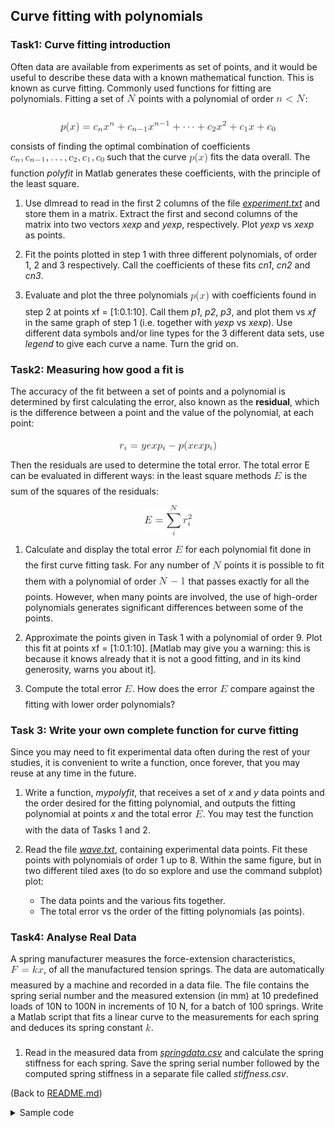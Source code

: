 ## Curve fitting with polynomials

### Task1: Curve fitting introduction

Often data are available from experiments as set of points, and it would be useful to
describe these data with a known mathematical function. This is known as curve fitting.
Commonly used functions for fitting are polynomials. Fitting a set of <img alt="$N$" src="/svgs/f9c4988898e7f532b9f826a75014ed3c.png" align="middle" width="14.99998994999999pt" height="22.465723500000017pt"/> points with a polynomial of order <img alt="$n&lt;N$" src="/svgs/15605c10841a9ee639ca78a40d052b1d.png" align="middle" width="46.78449764999999pt" height="22.465723500000017pt"/>:

<p align="center"><img alt="$$&#10;p(x) = c_n x^n + c_{n-1} x^{n-1} + \dots + c_2 x^2 + c_1 x + c_0&#10;$$" src="/svgs/5acec8a29d8d38ce60094393302bf1d2.png" align="middle" width="343.27229474999996pt" height="18.312383099999998pt"/></p>

consists of finding the optimal combination of coefficients <img alt="$c_n,c_{n-1},\dots,c_2,c_1,c_0$" src="/svgs/72ffe5b7cef438ee72e52050f929c06d.png" align="middle" width="150.03996809999998pt" height="14.15524440000002pt"/> such that the curve <img alt="$p(x)$" src="/svgs/c9ea84eb1460d2895e0cf5125bd7f7b5.png" align="middle" width="30.450987599999987pt" height="24.65753399999998pt"/> fits the data overall. The function _polyfit_ in Matlab generates these
coefficients, with the principle of the least square.

1. Use dlmread to read in the first 2 columns of the file [_experiment.txt_](./experiment.txt) and store
them in a matrix. Extract the first and second columns of the matrix into two
vectors _xexp_ and _yexp_, respectively. Plot _yexp_ vs _xexp_ as points.

2. Fit the points plotted in step 1 with three different polynomials, of order 1, 2 and 3 respectively. Call the coefficients of these fits _cn1_, _cn2_ and _cn3_.

3. Evaluate and plot the three polynomials <img alt="$p(x)$" src="/svgs/c9ea84eb1460d2895e0cf5125bd7f7b5.png" align="middle" width="30.450987599999987pt" height="24.65753399999998pt"/> with coefficients found in step 2 at
points xf = [1:0.1:10]. Call them _p1_, _p2_, _p3_, and plot them vs _xf_ in the same
graph of step 1 (i.e. together with _yexp_ vs _xexp_). Use different data symbols and/or
line types for the 3 different data sets, use _legend_ to give each curve a name.
Turn the grid on.

### Task2: Measuring how good a fit is

The accuracy of the fit between a set of points and a polynomial is determined by first
calculating the error, also known as the __residual__, which is the difference between a
point and the value of the polynomial, at each point:

<p align="center"><img alt="$$&#10;r_i = yexp_i - p(xexp_i)&#10;$$" src="/svgs/5c8f7a700d35502622ada16450324fb0.png" align="middle" width="155.58311175pt" height="16.438356pt"/></p>

Then the residuals are used to determine the total error. The total error E can be
evaluated in different ways: in the least square methods <img alt="$E$" src="/svgs/84df98c65d88c6adf15d4645ffa25e47.png" align="middle" width="13.08219659999999pt" height="22.465723500000017pt"/> is the sum of the squares
of the residuals:

<p align="center"><img alt="$$&#10;E = \sum_i^N r_i^2&#10;$$" src="/svgs/e321e89be284010798d87b4794889956.png" align="middle" width="75.90930764999999pt" height="47.806078649999996pt"/></p>

1. Calculate and display the total error <img alt="$E$" src="/svgs/84df98c65d88c6adf15d4645ffa25e47.png" align="middle" width="13.08219659999999pt" height="22.465723500000017pt"/> for each polynomial fit done in the first curve fitting task.
For any number of <img alt="$N$" src="/svgs/f9c4988898e7f532b9f826a75014ed3c.png" align="middle" width="14.99998994999999pt" height="22.465723500000017pt"/> points it is possible to fit them with a polynomial of order <img alt="$N-1$" src="/svgs/e35caf405a5e9b4afd75a0d338c4dc12.png" align="middle" width="43.31036984999999pt" height="22.465723500000017pt"/>
that passes exactly for all the points. However, when many points are involved, the
use of high-order polynomials generates significant differences between some of the
points.

2. Approximate the points given in Task 1 with a polynomial of order 9. Plot this
fit at points xf = [1:0.1:10]. [Matlab may give you a warning: this is because it
knows already that it is not a good fitting, and in its kind generosity, warns you
about it].

3. Compute the total error <img alt="$E$" src="/svgs/84df98c65d88c6adf15d4645ffa25e47.png" align="middle" width="13.08219659999999pt" height="22.465723500000017pt"/>. How does the error <img alt="$E$" src="/svgs/84df98c65d88c6adf15d4645ffa25e47.png" align="middle" width="13.08219659999999pt" height="22.465723500000017pt"/> compare against the fitting
with lower order polynomials?

### Task 3: Write your own complete function for curve fitting

Since you may need to fit experimental data often during the rest of your studies, it is
convenient to write a function, once forever, that you may reuse at any time in the
future.

1. Write a function, _mypolyfit_, that receives a set of _x_ and _y_ data points and the
order desired for the fitting polynomial, and outputs the fitting polynomial at
points _x_ and the total error <img alt="$E$" src="/svgs/84df98c65d88c6adf15d4645ffa25e47.png" align="middle" width="13.08219659999999pt" height="22.465723500000017pt"/>. You may test the function with the data of Tasks
1 and 2.

2. Read the file [_wave.txt_](./wave.txt), containing experimental data points. Fit these points
with polynomials of order 1 up to 8.
Within the same figure, but in two different tiled axes (to do so explore and
use the command subplot) plot:

	* The data points and the various fits together.
	* The total error vs the order of the fitting polynomials (as points).
	
### Task4: Analyse Real Data

A spring manufacturer measures the force-extension characteristics,<img alt="$F=kx$" src="/svgs/2d259c3890b8ed4fc3f9dd934ddc2de2.png" align="middle" width="53.241902999999986pt" height="22.831056599999986pt"/>, of all
the manufactured tension springs. The data are automatically measured by a machine
and recorded in a data file. The file contains the spring serial number and the
measured extension (in mm) at 10 predefined loads of 10N to 100N in increments of
10 N, for a batch of 100 springs.
Write a Matlab script that fits a linear curve to the measurements for each spring and
deduces its spring constant <img alt="$k$" src="/svgs/63bb9849783d01d91403bc9a5fea12a2.png" align="middle" width="9.075367949999992pt" height="22.831056599999986pt"/>.

1. Read in the measured data from [_springdata.csv_](./springdata.csv) and calculate the spring
stiffness for each spring. Save the spring serial number followed by the
computed spring stiffness in a separate file called _stiffness.csv_.

(Back to [README.md](/README.md))

 <details>
    <summary>Sample code</summary>
    
    ```
    exp_data = readmatrix("experiment.txt");
    % load 1st col and 2nd col separately
    xexp = exp_data(:, 1);
    yexp = exp_data(:, 2);
    % fit data with 1st, 2nd, and 3rd order
    cn1 = polyfit(xexp, yexp, 1);
    cn2 = polyfit(xexp, yexp, 2);
    cn3 = polyfit(xexp, yexp, 3);
    
    % 1st order fitting
    xf = [1:0.1:10];
    p1 = cn1(1)*xf + cn1(2);
    plot(xf,p1);
    hold on;
    plot(xexp, yexp);
    legend("1st order", "origin");
    hold off;
    
    % 2nd order fitting
    p2 = cn2(1)*xf.^2 + cn2(2)*xf + cn2(3);
    plot(xf,p2);
    hold on;
    plot(xexp, yexp);
    legend("2nd order", "origin");
    hold off;
    
    % 3rd order fitting
    p3 = cn3(1)*xf.^3 + cn3(2)*xf.^2 + cn3(3)*xf+ cn3(4);
    plot(xf,p3);
    hold on;
    plot(xexp, yexp);
    legend("3rd order", "origin");
    hold off;
    
    % find location (indices) of xexp in xf
    [tf, idx] = ismembertol(xexp, xf);
    % get found elements
    yexp_matched = yexp(idx>0);
    
    p1_matched = p1(idx(idx>0));
    p2_matched = p2(idx(idx>0));
    p3_matched = p3(idx(idx>0));
    
    % compare  errors
    e1 = sum((yexp_matched - p1_matched').^2);
    disp(e1);
    e2 = sum((yexp_matched - p2_matched').^2);
    disp(e2);
    e3 = sum((yexp_matched - p3_matched').^2);
    disp(e3);
    ```
  
  </details>